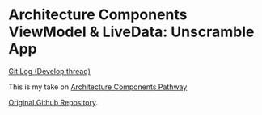 # Architecture Components ViewModel & LiveData: Unscramble App 

[Git Log (Develop thread)](https://github.com/eucalypto/learn/issues/41)


This is my take on [Architecture Components Pathway](https://developer.android.com/courses/pathways/android-basics-kotlin-unit-3-pathway-3)

[Original Github Repository](https://github.com/google-developer-training/android-basics-kotlin-unscramble-app).
